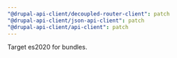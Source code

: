 ```yaml
---
"@drupal-api-client/decoupled-router-client": patch
"@drupal-api-client/json-api-client": patch
"@drupal-api-client/api-client": patch
---
```


Target es2020 for bundles.
